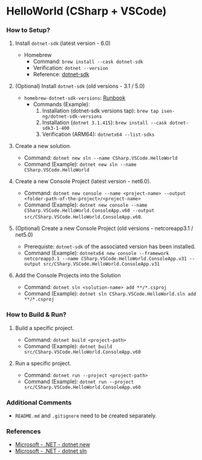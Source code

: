 # HelloWorld (CSharp + VSCode)


### How to Setup?

1. Install `dotnet-sdk` (latest version - 6.0)
    - Homebrew
        - Command: `brew install --cask dotnet-sdk`
        - Verification: `dotnet --version`
        - Reference: [dotnet-sdk](https://formulae.brew.sh/cask/dotnet-sdk#default)

2. (Optional) Install `dotnet-sdk` (old versions - 3.1 / 5.0)
    - `homebrew-dotnet-sdk-versions`: [Runbook](https://github.com/isen-ng/homebrew-dotnet-sdk-versions#installing-one-of-the-versions-here)
        - Commands (Example):
            1. Installation (dotnet-sdk versions tap): `brew tap isen-ng/dotnet-sdk-versions`
            2. Installation (`dotnet 3.1.415`): `brew install --cask dotnet-sdk3-1-400`
            3. Verification (ARM64): `dotnetx64 --list-sdks`

3. Create a new solution.
    - Command: `dotnet new sln --name CSharp.VSCode.HelloWorld`
    - Command (Example): `dotnet new sln --name CSharp.VSCode.HelloWorld`

4. Create a new Console Project (latest version - net6.0).
    - Command: `dotnet new console --name <project-name> --output <folder-path-of-the-project>/<project-name>`
    - Command (Example): `dotnet new console --name CSharp.VSCode.HelloWorld.ConsoleApp.v60 --output src/CSharp.VSCode.HelloWorld.ConsoleApp.v60`.

5. (Optional) Create a new Console Project (old versions - netcoreapp3.1 / net5.0)
    - Prerequiste: `dotnet-sdk` of the associated version has been installed.
    - Command (Example): `dotnetx64 new console --framework netcoreapp3.1 --name CSharp.VSCode.HelloWorld.ConsoleApp.v31 --output src/CSharp.VSCode.HelloWorld.ConsoleApp.v31` 

6. Add the Console Projects into the Solution
    - Command: `dotnet sln <solution-name> add **/*.csproj`
    - Command (Example): `dotnet sln CSharp.VSCode.HelloWorld.sln add **/*.csproj`


### How to Build & Run?

1. Build a specific project.
    - Command: `dotnet build <project-path>`
    - Command (Example): `dotnet build src/CSharp.VSCode.HelloWorld.ConsoleApp.v60`

2. Run a specific project. 
    - Command: `dotnet run --project <project-path>`
    - Command (Example): `dotnet run --project src/CSharp.VSCode.HelloWorld.ConsoleApp.v60`


### Additional Comments

- `README.md` and `.gitignore` need to be created separately.


### References

- [Microsoft - .NET - dotnet new](https://docs.microsoft.com/en-us/dotnet/core/tools/dotnet-new)
- [Microsoft - .NET - dotnet sln](https://docs.microsoft.com/en-us/dotnet/core/tools/dotnet-sln)
